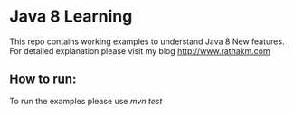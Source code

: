 # Java 8 Learning

This repo contains working examples to understand Java 8 New features. For detailed explanation please visit my blog http://www.rathakm.com

How to run:
----------
To run the examples please use <i>mvn test</i> 
